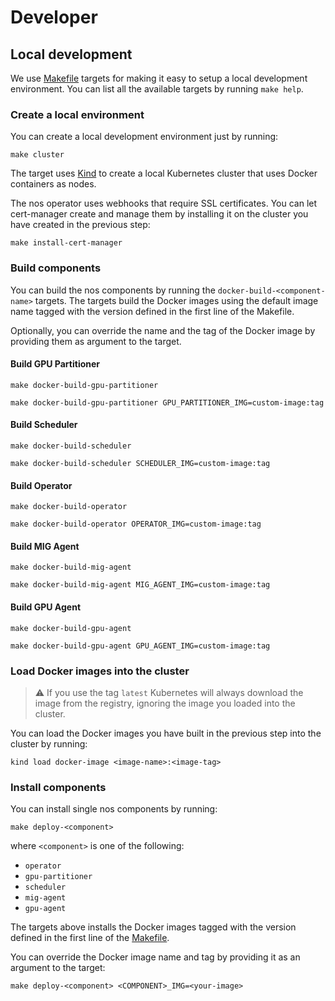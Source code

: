 # Developer

## Local development
We use [Makefile](https://makefiletutorial.com/) targets for making it easy to setup a local development environment.
You can list all the available targets by running `make help`.

### Create a local environment
You can create a local development environment just by running:

```shell
make cluster
```

The target uses [Kind](https://kind.sigs.k8s.io/) to create a local Kubernetes cluster that uses Docker containers as nodes.


The nos operator uses webhooks that require SSL certificates. You can let cert-manager create and manage them by installing it on the cluster you have created in the previous step:
```shell
make install-cert-manager
```

### Build components
You can build the nos components by running the `docker-build-<component-name>` targets. The targets build the Docker images using the default image name tagged with the version defined in the first line of the Makefile.

Optionally, you can override the name and the tag of the Docker image by providing them as argument to the target.

#### Build GPU Partitioner
```shell
make docker-build-gpu-partitioner
```
```shell
make docker-build-gpu-partitioner GPU_PARTITIONER_IMG=custom-image:tag
```

#### Build Scheduler
```shell
make docker-build-scheduler
```
```shell
make docker-build-scheduler SCHEDULER_IMG=custom-image:tag
```

#### Build Operator
```shell
make docker-build-operator
```
```shell
make docker-build-operator OPERATOR_IMG=custom-image:tag
```

#### Build MIG Agent
```shell
make docker-build-mig-agent
```
```shell
make docker-build-mig-agent MIG_AGENT_IMG=custom-image:tag
```

#### Build GPU Agent
```shell
make docker-build-gpu-agent
```
```shell
make docker-build-gpu-agent GPU_AGENT_IMG=custom-image:tag
```

### Load Docker images into the cluster
> ⚠️ If you use the tag `latest` Kubernetes will always download the image from the registry,
> ignoring the image you loaded into the cluster.

You can load the Docker images you have built in the previous step into the cluster by running:
```shell
kind load docker-image <image-name>:<image-tag>
```

### Install components

You can install single nos components by running:
```shell
make deploy-<component>
```
where `<component>` is one of the following:
- `operator`
- `gpu-partitioner`
- `scheduler`
- `mig-agent`
- `gpu-agent`

The targets above installs the Docker images tagged with the version defined in the first line of the [Makefile](../../../../Makefile).

You can override the Docker image name and tag by providing it as an argument to the target:
```shell
make deploy-<component> <COMPONENT>_IMG=<your-image>
```

